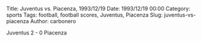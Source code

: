 Title: Juventus vs. Piacenza, 1993/12/19
Date: 1993/12/19 00:00
Category: sports
Tags: football, football scores, Juventus, Piacenza
Slug: juventus-vs-piacenza
Author: carbonero


Juventus 2 - 0 Piacenza
